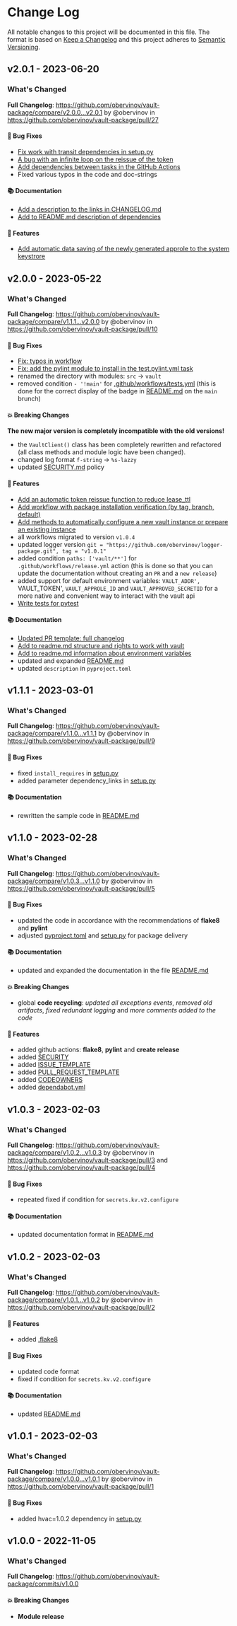 # Change Log

All notable changes to this project will be documented in this file.
The format is based on [Keep a Changelog](http://keepachangelog.com/) and this project adheres to [Semantic Versioning](http://semver.org/).


## v2.0.1 - 2023-06-20
### What's Changed
**Full Changelog**: https://github.com/obervinov/vault-package/compare/v2.0.0...v2.0.1 by @obervinov in https://github.com/obervinov/vault-package/pull/27
#### 🐛 Bug Fixes

* [Fix work with transit dependencies in setup.py](https://github.com/obervinov/vault-package/issues/26)
* [A bug with an infinite loop on the reissue of the token](https://github.com/obervinov/vault-package/issues/25)
* [Add dependencies between tasks in the GitHub Actions](https://github.com/obervinov/vault-package/issues/20)
* Fixed various typos in the code and doc-strings
#### 📚 Documentation

* [Add a description to the links in CHANGELOG.md](https://github.com/obervinov/vault-package/issues/28)
* [Add to README.md description of dependencies](https://github.com/obervinov/vault-package/issues/22)
#### 🚀 Features
* [Add automatic data saving of the newly generated approle to the system keystrore](https://github.com/obervinov/vault-package/issues/29)

## v2.0.0 - 2023-05-22
### What's Changed
**Full Changelog**: https://github.com/obervinov/vault-package/compare/v1.1.1...v2.0.0 by @obervinov in https://github.com/obervinov/vault-package/pull/10
#### 🐛 Bug Fixes
* [Fix: typos in workflow](https://github.com/obervinov/_templates/issues/16)
* [Fix: add the pylint module to install in the test.pylint.yml task](https://github.com/obervinov/_templates/issues/18)
* renamed the directory with modules: `src` -> `vault`
* removed condition `- '!main'` for [.github/workflows/tests.yml](https://github.com/obervinov/vault-package/blob/v2.0.0/.github/workflows/tests.yml#L3-L8) (this is done for the correct display of the badge in [README.md](https://github.com/obervinov/vault-package/blob/v2.0.0/README.md?plain=1#L4) on the `main` brunch)
#### 💥 Breaking Changes
**The new major version is completely incompatible with the old versions!**
* the `VaultClient()` class has been completely rewritten and refactored (all class methods and module logic have been changed).
* changed log format `f-string` -> `%s-lazzy`
* updated [SECURITY.md](https://github.com/obervinov/vault-package/blob/v2.0.0/SECURITY.md) policy
#### 🚀 Features
* [Add an automatic token reissue function to reduce lease_ttl](https://github.com/obervinov/vault-package/issues/16)
* [Add workflow with package installation verification (by tag, branch, default)](https://github.com/obervinov/vault-package/issues/14)
* [Add methods to automatically configure a new vault instance or prepare an existing instance](https://github.com/obervinov/vault-package/issues/12)
* all workflows migrated to version `v1.0.4`
* updated logger version `git = "https://github.com/obervinov/logger-package.git", tag = "v1.0.1"`
* added condition `paths: ['vault/**']` for `.github/workflows/release.yml` action (this is done so that you can update the documentation without creating an `PR` and a `new release`)
* added support for default environment variables: `VAULT_ADDR', `VAULT_TOKEN', `VAULT_APPROLE_ID` and `VAULT_APPROVED_SECRETID` for a more native and convenient way to interact with the vault api
* [Write tests for pytest](https://github.com/obervinov/vault-package/issues/19)
#### 📚 Documentation
* [Updated PR template: full changelog](https://github.com/obervinov/vault-package/issues/13)
* [Add to readme.md structure and rights to work with vault](https://github.com/obervinov/vault-package/issues/17)
* [Add to readme.md information about environment variables](https://github.com/obervinov/vault-package/issues/18)
* updated and expanded [README.md](https://github.com/obervinov/vault-package/tree/v2.0.0#-supported-environment-variables)
* updated `description` in `pyproject.toml` 



## v1.1.1 - 2023-03-01
### What's Changed
**Full Changelog**: https://github.com/obervinov/vault-package/compare/v1.1.0...v1.1.1 by @obervinov in https://github.com/obervinov/vault-package/pull/9
#### 🐛 Bug Fixes
* fixed `install_requires` in [setup.py](https://github.com/obervinov/vault-package/blob/main/setup.py)
* added parameter dependency_links in [setup.py](https://github.com/obervinov/vault-package/blob/main/setup.py)
#### 📚 Documentation
* rewritten the sample code in [README.md](https://github.com/obervinov/vault-package/blob/main/README.md)



## v1.1.0 - 2023-02-28
### What's Changed
**Full Changelog**: https://github.com/obervinov/vault-package/compare/v1.0.3...v1.1.0 by @obervinov in https://github.com/obervinov/vault-package/pull/5
#### 🐛 Bug Fixes
* updated the code in accordance with the recommendations of **flake8** and **pylint**
* adjusted [pyproject.toml](https://github.com/obervinov/vault-package/blob/main/pyproject.toml) and [setup.py](https://github.com/obervinov/vault-package/blob/main/setup.py) for package delivery
#### 📚 Documentation
* updated and expanded the documentation in the file [README.md](https://github.com/obervinov/vault-package/blob/main/README.md)
#### 💥 Breaking Changes
* global **code recycling**: _updated all exceptions events_, _removed old artifacts_, _fixed redundant logging_ and _more comments added to the code_
#### 🚀 Features
* added github actions: **flake8**, **pylint** and **create release**
* added [SECURITY](https://github.com/obervinov/vault-package/blob/main/SECURITY.md)
* added [ISSUE_TEMPLATE](https://github.com/obervinov/vault-package/tree/main/.github/ISSUE_TEMPLATE)
* added [PULL_REQUEST_TEMPLATE](https://github.com/obervinov/vault-package/tree/main/.github/PULL_REQUEST_TEMPLATE)
* added [CODEOWNERS](https://github.com/obervinov/vault-package/tree/main/.github/CODEOWNERS)
* added [dependabot.yml](https://github.com/obervinov/vault-package/tree/main/.github/dependabot.yml)


## v1.0.3 - 2023-02-03
### What's Changed
**Full Changelog**: https://github.com/obervinov/vault-package/compare/v1.0.2...v1.0.3 by @obervinov in https://github.com/obervinov/vault-package/pull/3 and https://github.com/obervinov/vault-package/pull/4
#### 🐛 Bug Fixes
* repeated fixed if condition for `secrets.kv.v2.configure`
#### 📚 Documentation
* updated documentation format in [README.md](https://github.com/obervinov/vault-package/blob/main/README.md)



## v1.0.2 - 2023-02-03
### What's Changed
**Full Changelog**: https://github.com/obervinov/vault-package/compare/v1.0.1...v1.0.2 by @obervinov in https://github.com/obervinov/vault-package/pull/2
#### 🚀 Features
* added [.flake8](https://github.com/obervinov/vault-package/blob/main/.flake8)
#### 🐛 Bug Fixes
* updated code format
* fixed if condition for `secrets.kv.v2.configure`
#### 📚 Documentation
* updated [README.md](https://github.com/obervinov/vault-package/blob/main/README.md)



## v1.0.1 - 2023-02-03
### What's Changed
**Full Changelog**: https://github.com/obervinov/vault-package/compare/v1.0.0...v1.0.1 by @obervinov in https://github.com/obervinov/vault-package/pull/1
#### 🐛 Bug Fixes
* added hvac=1.0.2 dependency in [setup.py](https://github.com/obervinov/vault-package/blob/main/setup.py)



## v1.0.0 - 2022-11-05
### What's Changed
**Full Changelog**: https://github.com/obervinov/vault-package/commits/v1.0.0
#### 💥 Breaking Changes
* **Module release**
